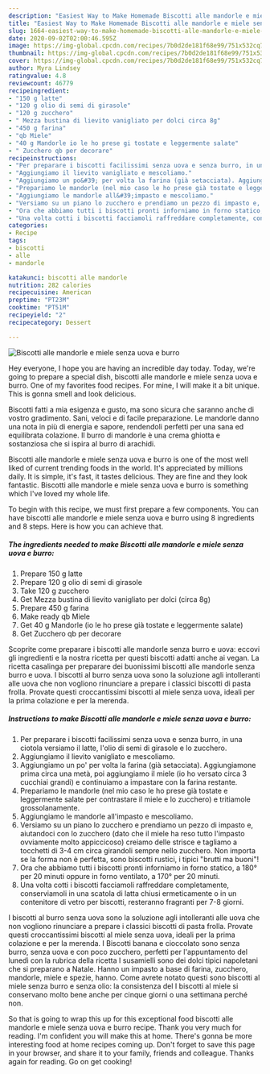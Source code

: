 ```yaml
---
description: "Easiest Way to Make Homemade Biscotti alle mandorle e miele senza uova e burro"
title: "Easiest Way to Make Homemade Biscotti alle mandorle e miele senza uova e burro"
slug: 1664-easiest-way-to-make-homemade-biscotti-alle-mandorle-e-miele-senza-uova-e-burro
date: 2020-09-02T02:00:46.595Z
image: https://img-global.cpcdn.com/recipes/7b0d2de181f68e99/751x532cq70/biscotti-alle-mandorle-e-miele-senza-uova-e-burro-recipe-main-photo.jpg
thumbnail: https://img-global.cpcdn.com/recipes/7b0d2de181f68e99/751x532cq70/biscotti-alle-mandorle-e-miele-senza-uova-e-burro-recipe-main-photo.jpg
cover: https://img-global.cpcdn.com/recipes/7b0d2de181f68e99/751x532cq70/biscotti-alle-mandorle-e-miele-senza-uova-e-burro-recipe-main-photo.jpg
author: Myra Lindsey
ratingvalue: 4.8
reviewcount: 46779
recipeingredient:
- "150 g latte"
- "120 g olio di semi di girasole"
- "120 g zucchero"
- " Mezza bustina di lievito vanigliato per dolci circa 8g"
- "450 g farina"
- "qb Miele"
- "40 g Mandorle io le ho prese gi tostate e leggermente salate"
- " Zucchero qb per decorare"
recipeinstructions:
- "Per preparare i biscotti facilissimi senza uova e senza burro, in una ciotola versiamo il latte, l&#39;olio di semi di girasole e lo zucchero."
- "Aggiungiamo il lievito vanigliato e mescoliamo."
- "Aggiungiamo un po&#39; per volta la farina (già setacciata). Aggiungiamone prima circa una metà, poi aggiungiamo il miele (io ho versato circa 3 cucchiai grandi) e continuiamo a impastare con la farina restante."
- "Prepariamo le mandorle (nel mio caso le ho prese già tostate e leggermente salate per contrastare il miele e lo zucchero) e tritiamole grossolanamente."
- "Aggiungiamo le mandorle all&#39;impasto e mescoliamo."
- "Versiamo su un piano lo zucchero e prendiamo un pezzo di impasto e, aiutandoci con lo zucchero (dato che il miele ha reso tutto l&#39;impasto ovviamente molto appiccicoso) creiamo delle strisce e tagliamo a tocchetti di 3-4 cm circa girandoli sempre nello zucchero. Non importa se la forma non è perfetta, sono biscotti rustici, i tipici &#34;brutti ma buoni&#34;!"
- "Ora che abbiamo tutti i biscotti pronti inforniamo in forno statico, a 180° per 20 minuti oppure in forno ventilato, a 170° per 20 minuti."
- "Una volta cotti i biscotti facciamoli raffreddare completamente, conserviamoli in una scatola di latta chiusi ermeticamente o in un contenitore di vetro per biscotti, resteranno fragranti per 7-8 giorni."
categories:
- Recipe
tags:
- biscotti
- alle
- mandorle

katakunci: biscotti alle mandorle 
nutrition: 282 calories
recipecuisine: American
preptime: "PT23M"
cooktime: "PT51M"
recipeyield: "2"
recipecategory: Dessert

---
```



![Biscotti alle mandorle e miele senza uova e burro](https://img-global.cpcdn.com/recipes/7b0d2de181f68e99/751x532cq70/biscotti-alle-mandorle-e-miele-senza-uova-e-burro-recipe-main-photo.jpg)

Hey everyone, I hope you are having an incredible day today. Today, we're going to prepare a special dish, biscotti alle mandorle e miele senza uova e burro. One of my favorites food recipes. For mine, I will make it a bit unique. This is gonna smell and look delicious.

Biscotti fatti a mia esigenza e gusto, ma sono sicura che saranno anche di vostro gradimento. Sani, veloci e di facile preparazione. Le mandorle danno una nota in più di energia e sapore, rendendoli perfetti per una sana ed equilibrata colazione. Il burro di mandorle è una crema ghiotta e sostanziosa che si ispira al burro di arachidi.

Biscotti alle mandorle e miele senza uova e burro is one of the most well liked of current trending foods in the world. It's appreciated by millions daily. It is simple, it's fast, it tastes delicious. They are fine and they look fantastic. Biscotti alle mandorle e miele senza uova e burro is something which I've loved my whole life.


To begin with this recipe, we must first prepare a few components. You can have biscotti alle mandorle e miele senza uova e burro using 8 ingredients and 8 steps. Here is how you can achieve that.

<!--inarticleads1-->

##### The ingredients needed to make Biscotti alle mandorle e miele senza uova e burro:

1. Prepare 150 g latte
1. Prepare 120 g olio di semi di girasole
1. Take 120 g zucchero
1. Get  Mezza bustina di lievito vanigliato per dolci (circa 8g)
1. Prepare 450 g farina
1. Make ready qb Miele
1. Get 40 g Mandorle (io le ho prese già tostate e leggermente salate)
1. Get  Zucchero qb per decorare


Scoprite come preparare i biscotti alle mandorle senza burro e uova: eccovi gli ingredienti e la nostra ricetta per questi biscotti adatti anche ai vegan. La ricetta casalinga per preparare dei buonissimi biscotti alle mandorle senza burro e uova. I biscotti al burro senza uova sono la soluzione agli intolleranti alle uova che non vogliono rinunciare a prepare i classici biscotti di pasta frolla. Provate questi croccantissimi biscotti al miele senza uova, ideali per la prima colazione e per la merenda. 

<!--inarticleads2-->

##### Instructions to make Biscotti alle mandorle e miele senza uova e burro:

1. Per preparare i biscotti facilissimi senza uova e senza burro, in una ciotola versiamo il latte, l&#39;olio di semi di girasole e lo zucchero.
1. Aggiungiamo il lievito vanigliato e mescoliamo.
1. Aggiungiamo un po&#39; per volta la farina (già setacciata). Aggiungiamone prima circa una metà, poi aggiungiamo il miele (io ho versato circa 3 cucchiai grandi) e continuiamo a impastare con la farina restante.
1. Prepariamo le mandorle (nel mio caso le ho prese già tostate e leggermente salate per contrastare il miele e lo zucchero) e tritiamole grossolanamente.
1. Aggiungiamo le mandorle all&#39;impasto e mescoliamo.
1. Versiamo su un piano lo zucchero e prendiamo un pezzo di impasto e, aiutandoci con lo zucchero (dato che il miele ha reso tutto l&#39;impasto ovviamente molto appiccicoso) creiamo delle strisce e tagliamo a tocchetti di 3-4 cm circa girandoli sempre nello zucchero. Non importa se la forma non è perfetta, sono biscotti rustici, i tipici &#34;brutti ma buoni&#34;!
1. Ora che abbiamo tutti i biscotti pronti inforniamo in forno statico, a 180° per 20 minuti oppure in forno ventilato, a 170° per 20 minuti.
1. Una volta cotti i biscotti facciamoli raffreddare completamente, conserviamoli in una scatola di latta chiusi ermeticamente o in un contenitore di vetro per biscotti, resteranno fragranti per 7-8 giorni.


I biscotti al burro senza uova sono la soluzione agli intolleranti alle uova che non vogliono rinunciare a prepare i classici biscotti di pasta frolla. Provate questi croccantissimi biscotti al miele senza uova, ideali per la prima colazione e per la merenda. I Biscotti banana e cioccolato sono senza burro, senza uova e con poco zucchero, perfetti per l&#39;appuntamento del lunedì con la rubrica della ricetta I susamielli sono dei dolci tipici napoletani che si preparano a Natale. Hanno un impasto a base di farina, zucchero, mandorle, miele e spezie, hanno. Come avrete notato questi sono biscotti al miele senza burro e senza olio: la consistenza del I biscotti al miele si conservano molto bene anche per cinque giorni o una settimana perché non. 

So that is going to wrap this up for this exceptional food biscotti alle mandorle e miele senza uova e burro recipe. Thank you very much for reading. I'm confident you will make this at home. There's gonna be more interesting food at home recipes coming up. Don't forget to save this page in your browser, and share it to your family, friends and colleague. Thanks again for reading. Go on get cooking!
